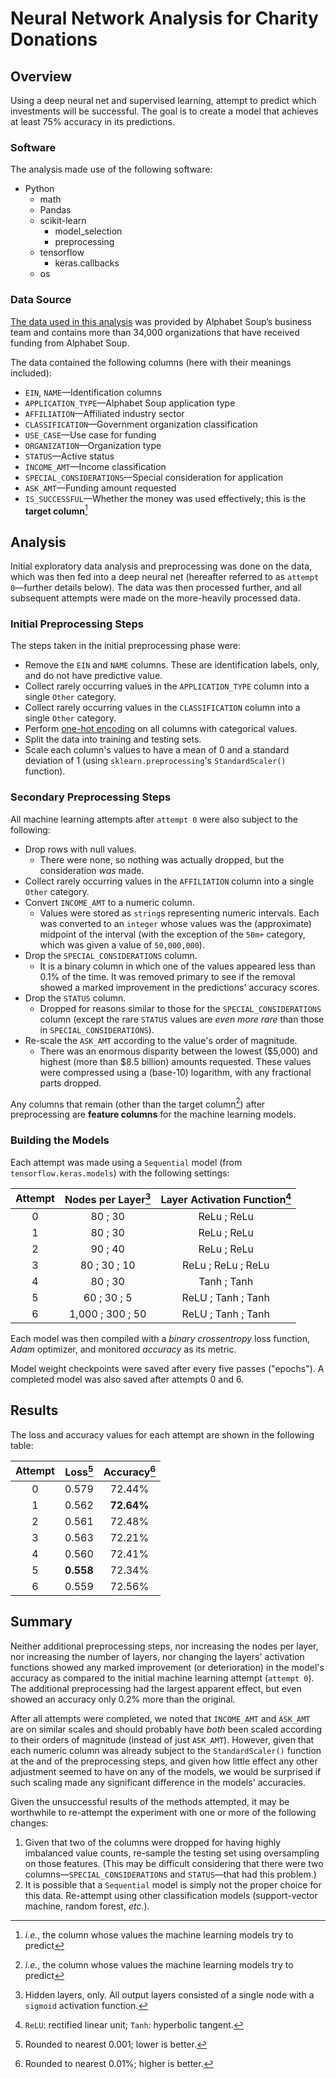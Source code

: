 # Neural Network Analysis for Charity Donations

## Overview

Using a deep neural net and supervised learning, attempt to predict which investments will be successful. The goal is to create a model that achieves at least 75% accuracy in its predictions.

### Software

The analysis made use of the following software:
- Python
  - math
  - Pandas
  - scikit-learn
    - model_selection
    - preprocessing
  - tensorflow
    - keras.callbacks
  - os

### Data Source

[The data used in this analysis](./Resources/charity_data.csv) was provided by Alphabet Soup’s business team and contains more than 34,000 organizations that have received funding from Alphabet Soup.

The data contained the following columns (here with their meanings included):
- `EIN`, `NAME`—Identification columns
- `APPLICATION_TYPE`—Alphabet Soup application type
- `AFFILIATION`—Affiliated industry sector
- `CLASSIFICATION`—Government organization classification
- `USE_CASE`—Use case for funding
- `ORGANIZATION`—Organization type
- `STATUS`—Active status
- `INCOME_AMT`—Income classification
- `SPECIAL_CONSIDERATIONS`—Special consideration for application
- `ASK_AMT`—Funding amount requested
- `IS_SUCCESSFUL`—Whether the money was used effectively; this is the **target column**[^target]

[^target]: _i.e._, the column whose values the machine learning models try to predict

## Analysis

Initial exploratory data analysis and preprocessing was done on the data, which was then fed into a deep neural net (hereafter referred to as `attempt 0`—further details below). The data was then processed further, and all subsequent attempts were made on the more-heavily processed data.

### Initial Preprocessing Steps

The steps taken in the initial preprocessing phase were:
- Remove the `EIN` and `NAME` columns. These are identification labels, only, and do not have predictive value.
- Collect rarely occurring values in the `APPLICATION_TYPE` column into a single `Other` category.
- Collect rarely occurring values in the `CLASSIFICATION` column into a single `Other` category.
- Perform [one-hot encoding](https://hackernoon.com/what-is-one-hot-encoding-why-and-when-do-you-have-to-use-it-e3c6186d008f) on all columns with categorical values.
- Split the data into training and testing sets.
- Scale each column's values to have a mean of 0 and a standard deviation of 1 (using `sklearn.preprocessing`'s `StandardScaler()` function).

### Secondary Preprocessing Steps

All machine learning attempts after `attempt 0` were also subject to the following:
- Drop rows with null values.
  - There were none, so nothing was actually dropped, but the consideration _was_ made.
- Collect rarely occurring values in the `AFFILIATION` column into a single `Other` category.
- Convert `INCOME_AMT` to a numeric column.
  - Values were stored as `string`s representing numeric intervals. Each was converted to an `integer` whose values was the (approximate) midpoint of the interval (with the exception of the `50m+` category, which was given a value of `50,000,000`).
- Drop the `SPECIAL_CONSIDERATIONS` column.
  - It is a binary column in which one of the values appeared less than 0.1% of the time. It was removed primary to see if the removal showed a marked improvement in the predictions' accuracy scores.
- Drop the `STATUS` column.
  - Dropped for reasons similar to those for the `SPECIAL_CONSIDERATIONS` column (except the rare `STATUS` values are _even more rare_ than those in `SPECIAL_CONSIDERATIONS`).
- Re-scale the `ASK_AMT` according to the value's order of magnitude.
  - There was an enormous disparity between the lowest ($5,000) and highest (more than $8.5 billion) amounts requested. These values were compressed using a (base-10) logarithm, with any fractional parts dropped.

Any columns that remain (other than the target column[^target]) after preprocessing are **feature columns** for the machine learning models.

### Building the Models

Each attempt was made using a `Sequential` model (from `tensorflow.keras.models`) with the following settings:

| Attempt | Nodes per Layer[^nodes] | Layer Activation Function[^activation] |
| :-:     | :-:                     | :-:                                    |
|    0    | 80 ; 30                 | ReLu ; ReLu                            |
|    1    | 80 ; 30                 | ReLu ; ReLu                            |
|    2    | 90 ; 40                 | ReLu ; ReLu                            |
|    3    | 80 ; 30 ; 10            | ReLu ; ReLu ; ReLu                     |
|    4    | 80 ; 30                 | Tanh ; Tanh                            |
|    5    | 60 ; 30 ; 5             | ReLU ; Tanh ; Tanh                     |
|    6    | 1,000 ; 300 ; 50        | ReLU ; Tanh ; Tanh                     |

[^nodes]: Hidden layers, only. All output layers consisted of a single node with a `sigmoid` activation function.
[^activation]: `ReLU`: rectified linear unit; `Tanh`: hyperbolic tangent.

Each model was then compiled with a _binary crossentropy_ loss function, _Adam_ optimizer, and monitored _accuracy_ as its metric.

Model weight checkpoints were saved after every five passes ("epochs"). A completed model was also saved after attempts 0 and 6.

## Results

The loss and accuracy values for each attempt are shown in the following table:

| Attempt | Loss[^loss] | Accuracy[^accuracy] |
| :-:     | :-:         | :-:                 |
|    0    | 0.579       | 72.44%              |
|    1    | 0.562       | **72.64%**          |
|    2    | 0.561       | 72.48%              |
|    3    | 0.563       | 72.21%              |
|    4    | 0.560       | 72.41%              |
|    5    | **0.558**   | 72.34%              |
|    6    | 0.559       | 72.56%              |

[^loss]: Rounded to nearest 0.001; lower is better.
[^accuracy]: Rounded to nearest 0.01%; higher is better.

## Summary

Neither additional preprocessing steps, nor increasing the nodes per layer, nor increasing the number of layers, nor changing the layers' activation functions showed any marked improvement (or deterioration) in the model's accuracy as compared to the initial machine learning attempt (`attempt 0`). The additional preprocessing had the largest apparent effect, but even showed an accuracy only 0.2% more than the original.

After all attempts were completed, we noted that `INCOME_AMT` and `ASK_AMT` are on similar scales and should probably have _both_ been scaled according to their orders of magnitude (instead of just `ASK_AMT`). However, given that each numeric column was already subject to the `StandardScaler()` function at the and of the preprocessing steps, and given how little effect any other adjustment seemed to have on any of the models, we would be surprised if such scaling made any significant difference in the models' accuracies.

Given the unsuccessful results of the methods attempted, it may be worthwhile to re-attempt the experiment with one or more of the following changes:
1. Given that two of the columns were dropped for having highly imbalanced value counts, re-sample the testing set using oversampling on those features. (This may be difficult considering that there were two columns—`SPECIAL_CONSIDERATIONS` and `STATUS`—that had this problem.)
2. It is possible that a `Sequential` model is simply not the proper choice for this data. Re-attempt using other classification models (support-vector machine, random forest, _etc._).

